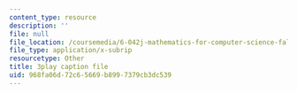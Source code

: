 ```yaml
---
content_type: resource
description: ''
file: null
file_location: /coursemedia/6-042j-mathematics-for-computer-science-fall-2010/968fa06d72c65669b8997379cb3dc539_SmFwFdESMHI.vtt
file_type: application/x-subrip
resourcetype: Other
title: 3play caption file
uid: 968fa06d-72c6-5669-b899-7379cb3dc539
---
```

